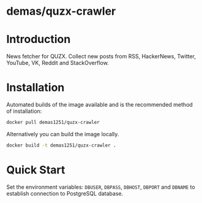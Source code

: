 # demas/quzx-crawler

# Introduction

News fetcher for QUZX. Collect new posts from RSS, HackerNews, Twitter, YouTube, VK, Reddit and StackOverflow.

# Installation

Automated builds of the image available and is the recommended method of installation:

```bash
docker pull demas1251/quzx-crawler
```

Alternatively you can build the image locally.

```bash
docker build -t demas1251/quzx-crawler .
```

# Quick Start

Set the environment variables: `DBUSER`, `DBPASS`, `DBHOST`, `DBPORT` and `DBNAME` to establish connection to PostgreSQL database.

